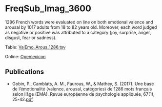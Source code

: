 # FreqSub_Imag_3600 #

1286 French words were evaluated on line on both emotional valence and arousal by
1017 adults from 18 to 82 years old. Moreover, each word judged as negative or positive was attributed
to a category (joy, surprise, anger, disgust, fear or sadness).

Table: [ValEmo_Arous_1286.tsv](http://www.lexique.org/databases/Gobin_2017_ValEmo_Arous_1286/ValEmo_Arous_1286.tsv)

Online: [Openlexicon](http://chrplr.github.io/openlexicon)

## Publications ##

* Gobin, P., Camblats, A. M., Faurous, W., & Mathey, S. (2017). Une base de l’émotionalité (valence, arousal, catégories) de 1286 mots français selon l’âge (EMA). Revue européenne de psychologie appliquée, 67(1), 25-42.[pdf](http://www.lexique.org/databases/Gobin_2017_ValEmo_Arous_1286/ValEmo_Arous_1286.pdf)
